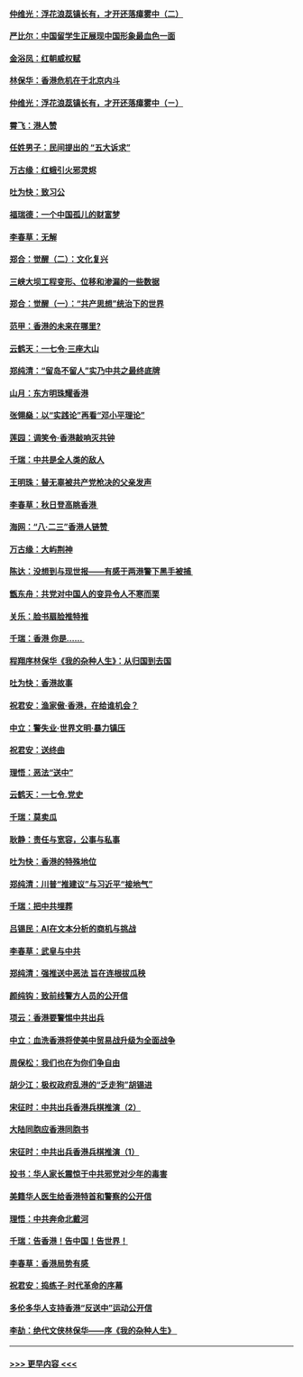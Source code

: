 #### [仲维光：浮花浪蕊镇长有，才开还落瘴雾中（二）](../pages/nsc993/n11483286.md?t=08292233) 
#### [严比尔：中国留学生正展现中国形象最血色一面](../pages/nsc993/n11485145.md?t=08292233) 
#### [金浴凤：红朝威权赋](../pages/nsc993/n11485191.md?t=08292233) 
#### [林保华：香港危机在于北京内斗](../pages/nsc993/n11484593.md?t=08292233) 
#### [仲维光：浮花浪蕊镇长有，才开还落瘴雾中（ㄧ）](../pages/nsc993/n11483259.md?t=08292233) 
#### [霄飞：港人赞](../pages/nsc993/n11482957.md?t=08292233) 
#### [任姓男子：民间提出的 “五大诉求”](../pages/nsc993/n11482897.md?t=08292233) 
#### [万古缘：红蛾引火邪灵烬](../pages/nsc993/n11482886.md?t=08292233) 
#### [吐为快：致习公](../pages/nsc993/n11482867.md?t=08292233) 
#### [福瑞德：一个中国孤儿的财富梦](../pages/nsc993/n11482817.md?t=08292233) 
#### [李春草：无解](../pages/nsc993/n11482791.md?t=08292233) 
#### [郑合：觉醒（二）：文化复兴](../pages/nsc993/n11478025.md?t=08292233) 
#### [三峡大坝工程变形、位移和渗漏的一些数据](../pages/nsc993/n11478232.md?t=08292233) 
#### [郑合：觉醒（一）：“共产思想”统治下的世界](../pages/nsc993/n11477663.md?t=08292233) 
#### [范甲：香港的未来在哪里?](../pages/nsc993/n11477249.md?t=08292233) 
#### [云鹤天：一七令·三座大山](../pages/nsc993/n11477192.md?t=08292233) 
#### [郑纯清：“留岛不留人”实乃中共之最终底牌](../pages/nsc993/n11476160.md?t=08292233) 
#### [山月：东方明珠耀香港](../pages/nsc993/n11476077.md?t=08292233) 
#### [张翎燊：以“实践论”再看“邓小平理论”](../pages/nsc993/n11475733.md?t=08292233) 
#### [莲园：调笑令‧香港敲响灭共钟](../pages/nsc993/n11475723.md?t=08292233) 
#### [千瑞：中共是全人类的敌人](../pages/nsc993/n11475329.md?t=08292233) 
#### [王明珠：替无辜被共产党枪决的父亲发声](../pages/nsc993/n11474570.md?t=08292233) 
#### [李春草：秋日登高眺香港 ](../pages/nsc993/n11474491.md?t=08292233) 
#### [海网：“八·二三”香港人链赞 ](../pages/nsc993/n11474538.md?t=08292233) 
#### [万古缘：大屿荆神](../pages/nsc993/n11474401.md?t=08292233) 
#### [陈达：没想到与现世报——有感于两港警下黑手被捕 ](../pages/nsc993/n11472557.md?t=08292233) 
#### [甑东舟：共党对中国人的变异令人不寒而栗](../pages/nsc993/n11472496.md?t=08292233) 
#### [关乐：脸书扇脸推特推](../pages/nsc993/n11472488.md?t=08292233) 
#### [千瑞：香港  你是…… ](../pages/nsc993/n11472459.md?t=08292233) 
#### [程翔序林保华《我的杂种人生》：从归国到去国](../pages/nsc993/n11472369.md?t=08292233) 
#### [吐为快：香港故事](../pages/nsc993/n11471931.md?t=08292233) 
#### [祝君安：渔家傲‧香港，在给谁机会？](../pages/nsc993/n11469718.md?t=08292233) 
#### [中立：警失业‧世界文明‧暴力镇压](../pages/nsc993/n11467566.md?t=08292233) 
#### [祝君安：送终曲](../pages/nsc993/n11467546.md?t=08292233) 
#### [理悟：恶法“送中”](../pages/nsc993/n11467290.md?t=08292233) 
#### [云鹤天：一七令.党史](../pages/nsc993/n11464122.md?t=08292233) 
#### [千瑞：莫卖瓜](../pages/nsc993/n11463014.md?t=08292233) 
#### [耿静：责任与宽容，公事与私事](../pages/nsc993/n11462810.md?t=08292233) 
#### [吐为快：香港的特殊地位](../pages/nsc993/n11462562.md?t=08292233) 
#### [郑纯清：川普“推建议”与习近平“接地气”](../pages/nsc993/n11461683.md?t=08292233) 
#### [千瑞：把中共埋葬](../pages/nsc993/n11461658.md?t=08292233) 
#### [吕锡民：AI在文本分析的商机与挑战](../pages/nsc993/n11460607.md?t=08292233) 
#### [李春草：武皇与中共](../pages/nsc993/n11460589.md?t=08292233) 
#### [郑纯清：强推送中恶法 旨在连根拔瓜秧](../pages/nsc993/n11460526.md?t=08292233) 
#### [颜纯钩：致前线警方人员的公开信](../pages/nsc993/n11459564.md?t=08292233) 
#### [项云：香港要警惕中共出兵](../pages/nsc993/n11459530.md?t=08292233) 
#### [中立：血洗香港将使美中贸易战升级为全面战争](../pages/nsc993/n11459717.md?t=08292233) 
#### [周保松：我们也在为你们争自由](../pages/nsc993/n11459087.md?t=08292233) 
#### [胡少江：极权政府乱港的“乏走狗”胡锡进](../pages/nsc993/n11459051.md?t=08292233) 
#### [宋征时：中共出兵香港兵棋推演（2）](../pages/nsc993/n11458306.md?t=08292233) 
#### [大陆同胞应香港同胞书](../pages/nsc993/n11457241.md?t=08292233) 
#### [宋征时：中共出兵香港兵棋推演（1）](../pages/nsc993/n11455979.md?t=08292233) 
#### [投书：华人家长震惊于中共邪党对少年的毒害](../pages/nsc993/n11454664.md?t=08292233) 
#### [美籍华人医生给香港特首和警察的公开信](../pages/nsc993/n11454599.md?t=08292233) 
#### [理悟：中共奔命北戴河](../pages/nsc993/n11454254.md?t=08292233) 
#### [千瑞：告香港！告中国！告世界！](../pages/nsc993/n11452639.md?t=08292233) 
#### [李春草：香港局势有感 ](../pages/nsc993/n11452364.md?t=08292233) 
#### [祝君安：捣练子‧时代革命的序幕](../pages/nsc993/n11452353.md?t=08292233) 
#### [多伦多华人支持香港“反送中”运动公开信](../pages/nsc993/n11452323.md?t=08292233) 
#### [李劼：绝代文侠林保华——序《我的杂种人生》 ](../pages/nsc993/n11452282.md?t=08292233) 

----
#### [ >>> 更早内容 <<< ](../indexes/nsc993-earlier.md)
